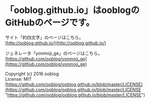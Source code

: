 # 「ooblog.github.io」はooblogのGitHubのページです。

サイト「約四文字」のページはこちら。  
[http://ooblog.github.io/](http://ooblog.github.io/)  

ジェネレータ「yonmoji&#95;ge」のページはこちら。  
[https://github.com/ooblog/yonmoji_ge](https://github.com/ooblog/yonmoji_ge)  

Copyright (c) 2016 ooblog  
License: MIT  
[https://github.com/ooblog/ooblog.github.io/blob/master/LICENSE](https://github.com/ooblog/ooblog.github.io/blob/master/LICENSE "https://github.com/ooblog/ooblog.github.io/blob/master/LICENSE")  
